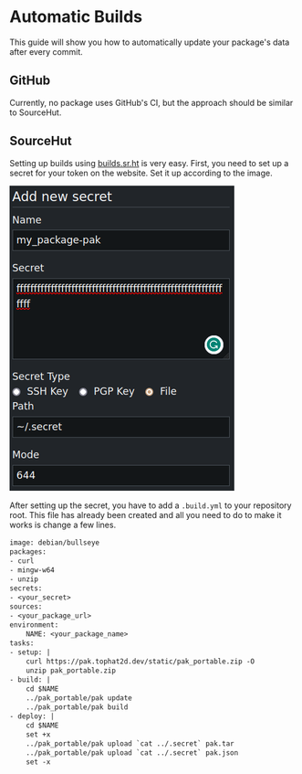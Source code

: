 # Automatic Builds

This guide will show you how to automatically update your package's data
after every commit.

## GitHub

Currently, no package uses GitHub's CI, but the approach should be similar
to SourceHut.

## SourceHut

Setting up builds using [builds.sr.ht](https://builds.sr.ht) is very easy.
First, you need to set up a secret for your token on the website. Set it up according to
the image.

![](/static/docs/maintainer/guides/02--secret-setup.png)

After setting up the secret, you have to add a `.build.yml` to your repository root.
This file has already been created and all you need to do to make it works is change a few lines.

```
image: debian/bullseye
packages:
- curl
- mingw-w64
- unzip
secrets:
- <your_secret>
sources:
- <your_package_url>
environment:
    NAME: <your_package_name>
tasks:
- setup: |
    curl https://pak.tophat2d.dev/static/pak_portable.zip -O
    unzip pak_portable.zip
- build: |
    cd $NAME
    ../pak_portable/pak update
    ../pak_portable/pak build
- deploy: |
    cd $NAME
    set +x
    ../pak_portable/pak upload `cat ../.secret` pak.tar
    ../pak_portable/pak upload `cat ../.secret` pak.json
    set -x
```
